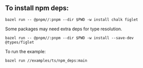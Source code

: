 ## To install npm deps:

```
bazel run -- @pnpm//:pnpm --dir $PWD -w install chalk figlet
```

Some packages may need extra deps for type resolution.

```
bazel run -- @pnpm//:pnpm --dir $PWD -w install --save-dev @types/figlet
```

To run the example:

```
bazel run //examples/ts/npm_deps:main
```

